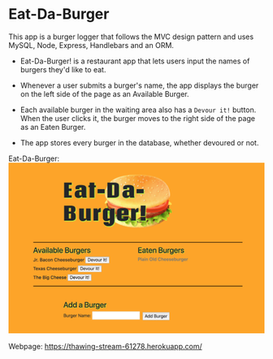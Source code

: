 # Eat-Da-Burger

This app is a burger logger that follows the MVC design pattern and uses MySQL, Node, Express, Handlebars and an ORM.

* Eat-Da-Burger! is a restaurant app that lets users input the names of burgers they'd like to eat.

* Whenever a user submits a burger's name, the app displays the burger on the left side of the page as an Available Burger.

* Each available burger in the waiting area also has a `Devour it!` button. When the user clicks it, the burger moves to the right side of the page as an Eaten Burger.

* The app stores every burger in the database, whether devoured or not.

Eat-Da-Burger: 
![Screenshot](public/assets/img/screenshot.png "Eat-Da-Burger Screenshot")

Webpage: https://thawing-stream-61278.herokuapp.com/
